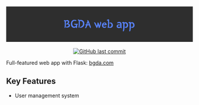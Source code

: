 <!-- 
790 x 150
Courier, size 50 font
Background color: #2E2E2E
Text color: #5882FA
-->
![README header image](app/images/README-header.png)

<!-- Markdown must be separated from opening & closing <div> tags for proper rendering -->
<div align="center">

<a href="">![GitHub last commit](https://img.shields.io/github/last-commit/etsu0721/bgda-web-app)</a>

</div>

Full-featured web app with Flask: [bgda.com]()

## Key Features

- User management system